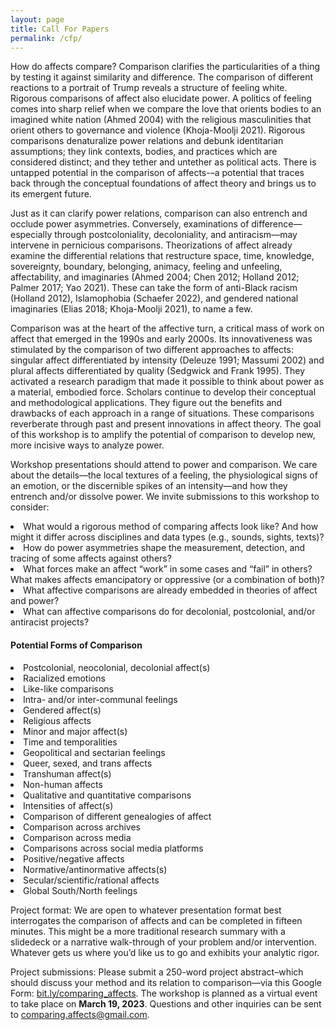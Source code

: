 ```yaml
---
layout: page
title: Call For Papers
permalink: /cfp/
---
```

<p>How do affects compare? Comparison clarifies the particularities of a thing by testing it against similarity and difference. The comparison of different reactions to a portrait of Trump reveals a structure of feeling white. Rigorous comparisons of affect also elucidate power. A politics of feeling comes into sharp relief when we compare the love that orients bodies to an imagined white nation (Ahmed 2004) with the religious masculinities that orient others to governance and violence (Khoja-Moolji 2021). Rigorous comparisons denaturalize power relations and debunk identitarian assumptions; they link contexts, bodies, and practices which are considered distinct; and they tether and untether as political acts. There is untapped potential in the comparison of affects-–a potential that traces back through the conceptual foundations of affect theory and brings us to its emergent future.</p>

<p>Just as it can clarify power relations, comparison can also entrench and occlude power asymmetries. Conversely, examinations of difference—especially through postcoloniality, decoloniality, and antiracism—may intervene in pernicious comparisons. Theorizations of affect already examine the differential relations that restructure space, time, knowledge, sovereignty, boundary, belonging, animacy, feeling and unfeeling, affectability, and imaginaries (Ahmed 2004; Chen 2012; Holland 2012; Palmer 2017; Yao 2021). These can take the form of anti-Black racism (Holland 2012), Islamophobia (Schaefer 2022), and gendered national imaginaries (Elias 2018; Khoja-Moolji 2021), to name a few.</p>

<p>Comparison was at the heart of the affective turn, a critical mass of work on affect that emerged in the 1990s and early 2000s. Its innovativeness was stimulated by the comparison of two different approaches to affects: singular affect differentiated by intensity (Deleuze 1991; Massumi 2002) and plural affects differentiated by quality (Sedgwick and Frank 1995). They activated a research paradigm that made it possible to think about power as a material, embodied force. Scholars continue to develop their conceptual and methodological applications. They figure out the benefits and drawbacks of each approach in a range of situations. These comparisons reverberate through past and present innovations in affect theory. The goal of this workshop is to amplify the potential of comparison to develop new, more incisive ways to analyze power.</p>

<p>Workshop presentations should attend to power and comparison. We care about the details—the local textures of a feeling, the physiological signs of an emotion, or the discernible spikes of an intensity—and how they entrench and/or dissolve power. We invite submissions to this workshop to consider:</p> 

<li>What would a rigorous method of comparing affects look like? And how might it differ across disciplines and data types (e.g., sounds, sights, texts)?</li>
<li>How do power asymmetries shape the measurement, detection, and tracing of some affects against others?</li>
<li>What forces make an affect “work” in some cases and “fail” in others? What makes affects emancipatory or oppressive (or a combination of both)?</li>
<li>What affective comparisons are already embedded in theories of affect and power?</li>
<li>What can affective comparisons do for decolonial, postcolonial, and/or antiracist projects?</li>


#### Potential Forms of Comparison

<li>Postcolonial, neocolonial, decolonial affect(s)</li>
<li>Racialized emotions </li>
<li>Like-like comparisons</li>
<li>Intra- and/or inter-communal feelings</li>
<li>Gendered affect(s)</li>
<li>Religious affects</li>
<li>Minor and major affect(s)</li>
<li>Time and temporalities </li>
<li>Geopolitical and sectarian feelings</li>
<li>Queer, sexed, and trans affects</li>
<li>Transhuman affect(s)</li>
<li>Non-human affects</li>
<li>Qualitative and quantitative comparisons</li>
<li>Intensities of affect(s)</li>
<li>Comparison of different genealogies of affect</li>
<li>Comparison across archives</li>
<li>Comparison across media</li>
<li>Comparisons across social media platforms</li>
<li>Positive/negative affects</li>
<li>Normative/antinormative affects(s)</li>
<li>Secular/scientific/rational affects</li>
<li>Global South/North feelings</li>


<p>Project format: We are open to whatever presentation format best interrogates the comparison of affects and can be completed in fifteen minutes. This might be a more traditional research summary with a slidedeck or a narrative walk-through of your problem and/or intervention. Whatever gets us where you’d like us to go and exhibits your analytic rigor.</p> 

<p>Project submissions: Please submit a 250-word project abstract–which should discuss your method and its relation to comparison—via this Google Form: <a href="https://bit.ly/comparing_affects">bit.ly/comparing_affects</a>. The workshop is planned as a virtual event to take place on <b>March 19, 2023</b>. Questions and other inquiries can be sent to <a href="mailto:comparing.affects@gmail.com">comparing.affects@gmail.com</a>.</p>